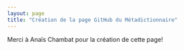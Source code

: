 ```yaml
---
layout: page
title: "Création de la page GitHub du Métadictionnaire"
---
```


Merci à Anaïs Chambat pour la création de cette page!
